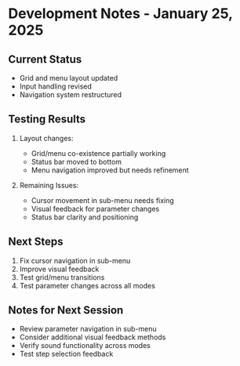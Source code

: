 # Development Notes - January 25, 2025

## Current Status
- Grid and menu layout updated
- Input handling revised
- Navigation system restructured

## Testing Results
1. Layout changes:
   - Grid/menu co-existence partially working
   - Status bar moved to bottom
   - Menu navigation improved but needs refinement

2. Remaining Issues:
   - Cursor movement in sub-menu needs fixing
   - Visual feedback for parameter changes
   - Status bar clarity and positioning

## Next Steps
1. Fix cursor navigation in sub-menu
2. Improve visual feedback
3. Test grid/menu transitions
4. Test parameter changes across all modes

## Notes for Next Session
- Review parameter navigation in sub-menu
- Consider additional visual feedback methods
- Verify sound functionality across modes
- Test step selection feedback